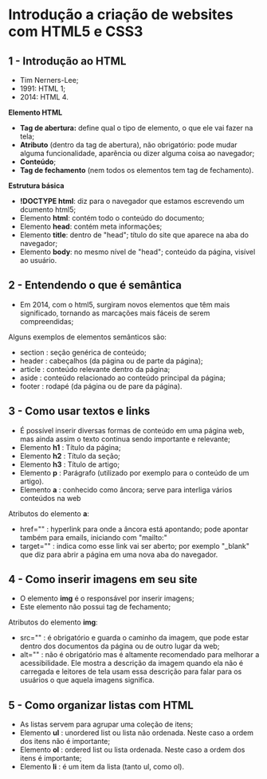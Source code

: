 # Introdução a criação de websites com HTML5 e CSS3

## 1 - Introdução ao HTML
- Tim Nerners-Lee;
- 1991: HTML 1;
- 2014: HTML 4.

**Elemento HTML**
- **Tag de abertura:** define qual o tipo de elemento, o que ele vai fazer na tela;
- **Atributo** (dentro da tag de abertura), não obrigatório: pode mudar alguma funcionalidade, aparência ou dizer alguma coisa ao navegador;
- **Conteúdo**;
- **Tag de fechamento** (nem todos os elementos tem tag de fechamento).

**Estrutura básica**
- **!DOCTYPE html**: diz para o navegador que estamos escrevendo um dcumento html5;
- Elemento **html**: contém todo o conteúdo do documento;
- Elemento **head**: contém meta informações;
- Elemento **title**: dentro de "head"; título do site que aparece na aba do navegador;
- Elemento **body**: no mesmo nível de "head"; conteúdo da página, visível ao usuário.

## 2 - Entendendo o que é semântica
- Em 2014, com o html5, surgiram novos elementos que têm mais significado, tornando as marcações mais fáceis de serem compreendidas;

Alguns exemplos de elementos semânticos são:
- section : seção genérica de conteúdo;
- header : cabeçalhos (da página ou de parte da página);
- article : conteúdo relevante dentro da página;
- aside : conteúdo relacionado ao conteúdo principal da página;
- footer : rodapé (da página ou de pare da página).

## 3 - Como usar textos e links
- É possível inserir diversas formas de conteúdo em uma página web, mas ainda assim o texto continua sendo importante e relevante;
- Elemento **h1** : Título da página;
- Elemento **h2** : Título da seção;
- Elemento **h3** : Título de artigo;
- Elemento **p** : Parágrafo (utilizado por exemplo para o conteúdo de um artigo).
- Elemento **a** : conhecido como âncora; serve para interliga vários conteúdos na web

Atributos do elemento **a**:
- href="" : hyperlink para onde a âncora está apontando; pode apontar também para emails, iniciando com "mailto:"
- target="" : indica como esse link vai ser aberto; por exemplo "_blank" que diz para abrir a página em uma nova aba do navegador.

## 4 - Como inserir imagens em seu site

- O elemento **img** é o responsável por inserir imagens;
- Este elemento não possui tag de fechamento;

Atributos do elemento **img**:
- src="" : é obrigatório e guarda o caminho da imagem, que pode estar dentro dos documentos da página ou de outro lugar da web;
- alt="" : não é obrigatório mas é altamente recomendado para melhorar a acessibilidade. Ele mostra a descrição da imagem quando ela não é carregada e leitores de tela usam essa descrição para falar para os usuários o que aquela imagens significa.

## 5 - Como organizar listas com HTML
- As listas servem para agrupar uma coleção de itens;
- Elemento **ul** : unordered list ou lista não ordenada. Neste caso a ordem dos itens não é importante;
- Elemento **ol** : ordered list ou lista ordenada. Neste caso a ordem dos itens é importante;
- Elemento **li** : é um item da lista (tanto ul, como ol).
